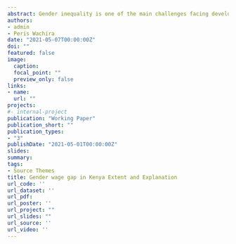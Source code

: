 ```yaml
---
abstract: Gender inequality is one of the main challenges facing developing and developed countries, Kenya included. This is acknowledged by the development community, and it is anchored in goal five of Sustainable Development Goals (SDGs), which aims at reducing poverty by promoting gender equality and empowering women. In Kenya, it has been acknowledged by the development of  guidelines on how to address gender inequality in Kenya’s Constitution, amendment of the two third gender rule bill of 2018 and establishment of semi-autonomous government agencies like Women Enterprise Fund (WEF). However, despite massive progress in education and economic policy, women tend to earn less compared to men for equal work. In Kenya, women earn less than their men counterparts with as much as 35 percent. Despite several studies, the extent and driver of the gender wage gap remains a contentious issue. The question being; whether the gender wage gap emanates from human capital and other factors being unequally distributed, or it is due to discrimination. The current study uses household survey data in 2005 and 2015 to investigate the extent and drivers of the gender wage gap in Kenya. The study utilized the recentered Influence Function (RIF) regression and an extension of the Oaxaca-Blinder decomposition method to estimate how changes in the distribution of human capital and institutional factors affect the gender wage gap. The study found that, between 2005 and 2015, the gender wage gap increased in Kenya. Moreover, discrimination seems to be the key driver of the gender wage gap at lower quantiles. In comparison, differences in employees’ characteristics are significant drivers of the gender wage gap in the upper(higher) quantiles. The study recommends a policies that increases human capital investment by women and wage transparency in Kenya.
authors:
- admin
- Peris Wachira
date: "2021-05-07T00:00:00Z"
doi: ""
featured: false
image:
  caption: 
  focal_point: ""
  preview_only: false
links:
- name: 
  url: ""
projects:
#- internal-project
publication: "Working Paper"
publication_short: ""
publication_types: 
- "3"
publishDate: "2021-05-01T00:00:00Z"
slides: 
summary: 
tags: 
- Source Themes
title: Gender wage gap in Kenya Extent and Explanation
url_code: ''
url_dataset: ''
url_pdf: 
url_poster: ''
url_project: ""
url_slides: ""
url_source: ''
url_video: ''
---
```

